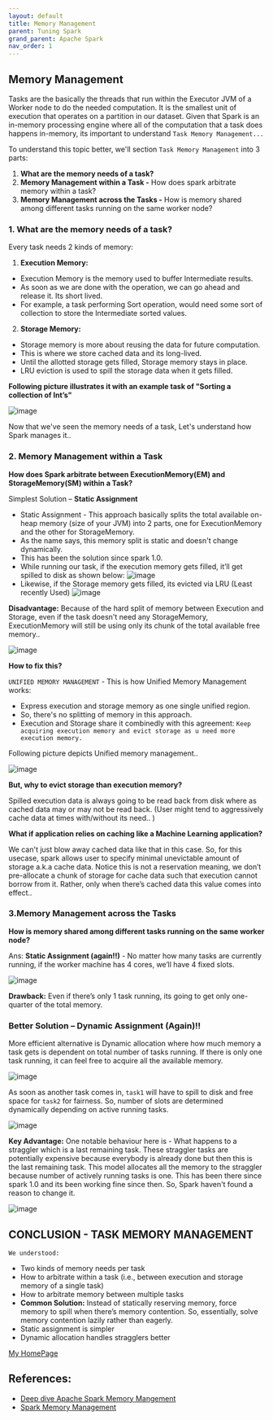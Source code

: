```yaml
---
layout: default
title: Memory Management
parent: Tuning Spark
grand_parent: Apache Spark
nav_order: 1
---
```


## Memory Management
Tasks are the basically the threads that run within the Executor JVM of a Worker node to do the needed computation. It is the smallest unit of execution that operates on a partition in our dataset. Given that Spark is an in-memory processing engine where all of the computation that a task does happens in-memory, its important to understand `Task Memory Management...`

To understand this topic better, we'll section `Task Memory Management` into 3 parts:
1. **What are the memory needs of a task?**
2. **Memory Management within a Task -** How does spark arbitrate memory within a task?
3. **Memory Management across the Tasks -** How is memory shared among different tasks running on the same worker node?

### 1. What are the memory needs of a task?
Every task needs 2 kinds of memory: 
1. **Execution Memory:** 
  - Execution Memory is the memory used to buffer Intermediate results.
  - As soon as we are done with the operation, we can go ahead and release it. Its short lived.
  - For example, a task performing Sort operation, would need some sort of collection to store the Intermediate sorted values.
2. **Storage Memory:** 
  - Storage memory is more about reusing the data for future computation. 
  - This is where we store cached data and its long-lived. 
  - Until the allotted storage gets filled, Storage memory stays in place. 
  - LRU eviction is used to spill the storage data when it gets filled.

**Following picture illustrates it with an example task of "Sorting a collection of Int’s"**

![image](https://sandeshdahake.github.io/blog/assets/images/spark/memory-managment/spark-memory-managment-1.png)

Now that we've seen the memory needs of a task, Let's understand how Spark manages it..

### 2. Memory Management within a Task
**How does Spark arbitrate between ExecutionMemory(EM) and StorageMemory(SM) within a Task?**

Simplest Solution – **Static Assignment**
- Static Assignment - This approach basically splits the total available on-heap memory (size of your JVM) into 2 parts, one for ExecutionMemory and the other for StorageMemory. 
- As the name says, this memory split is static and doesn't change dynamically. 
- This has been the solution since spark 1.0. 
- While running our task, if the execution memory gets filled, it’ll get spilled to disk as shown below:
![image](https://sandeshdahake.github.io/blog/assets/images/spark/memory-managment/spark-memory-managment-2.png)
- Likewise, if the Storage memory gets filled, its evicted via LRU (Least recently Used)
![image](https://sandeshdahake.github.io/blog/assets/images/spark/memory-managment/spark-memory-managment-3.png)

**Disadvantage:** Because of the hard split of memory between Execution and Storage, even if the task doesn't need any StorageMemory, ExecutionMemory will still be using only its chunk of the total available free memory..

![image](https://sandeshdahake.github.io/blog/assets/images/spark/memory-managment/spark-memory-managment-4.png)

**How to fix this?**

`UNIFIED MEMORY MANAGEMENT` - This is how Unified Memory Management works:
- Express execution and storage memory as one single unified region.
- So, there's no splitting of memory in this approach.
- Execution and Storage share it combinedly with this agreement: `Keep acquiring execution memory and evict storage as u need more execution memory.` 

Following picture depicts Unified memory management..

![image](https://sandeshdahake.github.io/blog/assets/images/spark/memory-managment/spark-memory-managment-5.png)

**But, why to evict storage than execution memory?**

Spilled execution data is always going to be read back from disk where as cached data may or may not be read back. (User might tend to aggressively cache data at times with/without its need.. )

**What if application relies on caching like a Machine Learning application?**

We can't just blow away cached data like that in this case. So, for this usecase, spark allows user to specify minimal unevictable amount of storage a.k.a cache data. Notice this is not a reservation meaning, we don’t pre-allocate a chunk of storage for cache data such that execution cannot borrow from it. Rather, only when there’s cached data this value comes into effect..

### 3.Memory Management across the Tasks
**How is memory shared among different tasks running on the same worker node?**

Ans: **Static Assignment (again!!)** - No matter how many tasks are currently running, if the worker machine has 4 cores, we’ll have 4 fixed slots.

![image](https://sandeshdahake.github.io/blog/assets/images/spark/memory-managment/spark-memory-managment-6.png)

**Drawback:** Even if there’s only 1 task running, its going to get only one-quarter of the total memory. 

### Better Solution – Dynamic Assignment (Again)!!
More efficient alternative is Dynamic allocation where how much memory a task gets is dependent on total number of tasks running. If there is only one task running, it can feel free to acquire all the available memory.

![image](https://sandeshdahake.github.io/blog/assets/images/spark/memory-managment/spark-memory-managment-7.png)

As soon as another task comes in, `task1` will have to spill to disk and free space for `task2` for fairness. So, number of slots are determined dynamically depending on active running tasks.

![image](https://sandeshdahake.github.io/blog/assets/images/spark/memory-managment/spark-memory-managment-8.png)

**Key Advantage:**
One notable behaviour here is - What happens to a straggler which is a last remaining task. These straggler tasks are potentially expensive because everybody is already done but then this is the last remaining task. This model allocates all the memory to the straggler because number of actively running tasks is one. 
This has been there since spark 1.0 and its been working fine since then. So, Spark haven't found a reason to change it.

![image](https://sandeshdahake.github.io/blog/assets/images/spark/memory-managment/spark-memory-managment-9.png)
## CONCLUSION - TASK MEMORY MANAGEMENT
`We understood:`
- Two kinds of memory needs per task
- How to arbitrate within a task (i.e., between execution and storage memory of a single task)
- How to arbitrate memory between multiple tasks
- **Common Solution:** Instead of statically reserving memory, force memory to spill when there’s memory contention. So, essentially, solve memory contention lazily rather than eagerly. 
- Static assignment is simpler
- Dynamic allocation handles stragglers better

[My HomePage](https://spoddutur.github.io/spark-notes/)

## References:
- [Deep dive Apache Spark Memory Mangement](https://spark-summit.org/2016/events/deep-dive-apache-spark-memory-management/)
- [Spark Memory Management](https://www.youtube.com/watch?v=dPHrykZL8Cg)